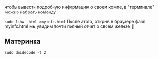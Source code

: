 чтобы вывести подробную информацию о своем компе, в "терминале" можно набрать команду

`sudo lshw -html >myinfo.html`
После этого, открыв в браузере файл myinfo.html мы увидим почти полный отчет о своем железе 🙂

## **Материнка**

`sudo dmidecode -t 2`